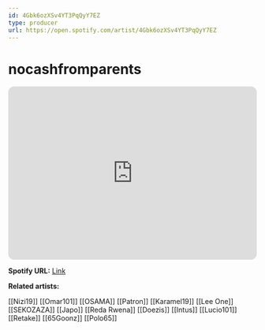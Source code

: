```yaml
---
id: 4Gbk6ozXSv4YT3PqQyY7EZ
type: producer
url: https://open.spotify.com/artist/4Gbk6ozXSv4YT3PqQyY7EZ
---
```

# nocashfromparents

<iframe style="border-radius:12px" src="https://open.spotify.com/embed/artist/4Gbk6ozXSv4YT3PqQyY7EZ" width="100%" height="352" frameBorder="0" allowfullscreen="" allow="autoplay; clipboard-write; encrypted-media; fullscreen; picture-in-picture" loading="lazy"></iframe>

**Spotify URL:** [Link](https://open.spotify.com/artist/4Gbk6ozXSv4YT3PqQyY7EZ)

**Related artists:**

[[Nizi19]]
[[Omar101]]
[[OSAMA]]
[[Patron]]
[[Karamel19]]
[[Lee One]]
[[SEKOZAZA]]
[[Japo]]
[[Reda Rwena]]
[[Doezis]]
[[Intus]]
[[Lucio101]]
[[Retake]]
[[65Goonz]]
[[Polo65]]
